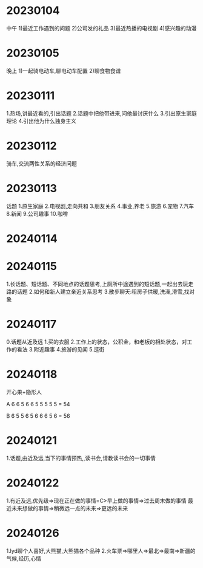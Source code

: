 # 20230104
中午
1)最近工作遇到的问题
2)公司发的礼品
3)最近热播的电视剧
4)感兴趣的动漫
# 20230105
晚上
1)一起骑电动车,聊电动车配置
2)聊食物食谱

# 20230111
1.热场,讲最近看的,引出话题
2.话题中把他带进来,问他最讨厌什么
3.引出原生家庭理论
4.引出他为什么独身主义


# 20230112
骑车,交流两性关系的经济问题
# 20230113
话题
1.原生家庭
2.电视剧,走向共和
3.朋友关系
4.事业,养老
5.旅游
6.宠物
7.汽车
8.新闻
9.公司趣事
10.咖啡

# 20240114

# 20240115
1.长话题、短话题、不同地点的话题思考,上厕所中途遇到的短话题,一起出去玩走路的话题
2.如何和新人建立亲近关系思考
3.散步聊天:租房子供暖,洗澡,滑雪,找对象

# 20240117
0.话题从近及远
1.买的衣服
2.工作上的状态，公积金，和老板的相处状态，对工作的看法
3.附近趣事
4.旅游的见闻
5.逛街

# 20240118

开心果+隐形人

A 
6  6  5  6  6  5  5  5  5  5 = 54

B
6  5  5  6  5  6  6  6  5  6 = 56

# 20240121
1.话题,由近及远,当下的事情预热,,读书会,请教读书会的一切事情

# 20240122
1.有近及远,优先级=>现在正在做的事情=C>早上做的事情=>过去周末做的事情
最近未来想做的事情=>稍微远一点的未来=>更远的未来


# 20240126
1.lyd聊个人喜好,大熊猫,大熊猫各个品种
2.火车票=>哪里人=>最北=>最南=>新疆的气候,经历,心情

